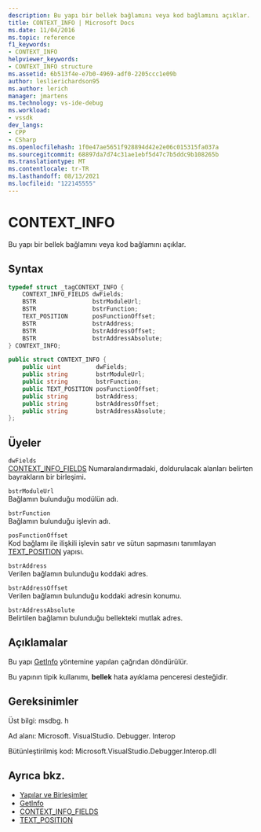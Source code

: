 ```yaml
---
description: Bu yapı bir bellek bağlamını veya kod bağlamını açıklar.
title: CONTEXT_INFO | Microsoft Docs
ms.date: 11/04/2016
ms.topic: reference
f1_keywords:
- CONTEXT_INFO
helpviewer_keywords:
- CONTEXT_INFO structure
ms.assetid: 6b513f4e-e7b0-4969-adf0-2205ccc1e09b
author: leslierichardson95
ms.author: lerich
manager: jmartens
ms.technology: vs-ide-debug
ms.workload:
- vssdk
dev_langs:
- CPP
- CSharp
ms.openlocfilehash: 1f0e47ae5651f928894d42e2e06c015315fa037a
ms.sourcegitcommit: 68897da7d74c31ae1ebf5d47c7b5ddc9b108265b
ms.translationtype: MT
ms.contentlocale: tr-TR
ms.lasthandoff: 08/13/2021
ms.locfileid: "122145555"
---
```

# <a name="context_info"></a>CONTEXT_INFO
Bu yapı bir bellek bağlamını veya kod bağlamını açıklar.

## <a name="syntax"></a>Syntax

```cpp
typedef struct _tagCONTEXT_INFO {
    CONTEXT_INFO_FIELDS dwFields;
    BSTR                bstrModuleUrl;
    BSTR                bstrFunction;
    TEXT_POSITION       posFunctionOffset;
    BSTR                bstrAddress;
    BSTR                bstrAddressOffset;
    BSTR                bstrAddressAbsolute;
} CONTEXT_INFO;
```

```csharp
public struct CONTEXT_INFO {
    public uint          dwFields;
    public string        bstrModuleUrl;
    public string        bstrFunction;
    public TEXT_POSITION posFunctionOffset;
    public string        bstrAddress;
    public string        bstrAddressOffset;
    public string        bstrAddressAbsolute;
};
```

## <a name="members"></a>Üyeler
`dwFields`\
[CONTEXT_INFO_FIELDS](../../../extensibility/debugger/reference/context-info-fields.md) Numaralandırmadaki, doldurulacak alanları belirten bayrakların bir birleşimi<strong>.</strong>

`bstrModuleUrl`\
Bağlamın bulunduğu modülün adı.

`bstrFunction`\
Bağlamın bulunduğu işlevin adı.

`posFunctionOffset`\
Kod bağlamı ile ilişkili işlevin satır ve sütun sapmasını tanımlayan [TEXT_POSITION](../../../extensibility/debugger/reference/text-position.md) yapısı.

`bstrAddress`\
Verilen bağlamın bulunduğu koddaki adres.

`bstrAddressOffset`\
Verilen bağlamın bulunduğu koddaki adresin konumu.

`bstrAddressAbsolute`\
Belirtilen bağlamın bulunduğu bellekteki mutlak adres.

## <a name="remarks"></a>Açıklamalar
Bu yapı [GetInfo](../../../extensibility/debugger/reference/idebugmemorycontext2-getinfo.md) yöntemine yapılan çağrıdan döndürülür.

Bu yapının tipik kullanımı, **bellek** hata ayıklama penceresi desteğidir.

## <a name="requirements"></a>Gereksinimler
Üst bilgi: msdbg. h

Ad alanı: Microsoft. VisualStudio. Debugger. Interop

Bütünleştirilmiş kod: Microsoft.VisualStudio.Debugger.Interop.dll

## <a name="see-also"></a>Ayrıca bkz.
- [Yapılar ve Birleşimler](../../../extensibility/debugger/reference/structures-and-unions.md)
- [GetInfo](../../../extensibility/debugger/reference/idebugmemorycontext2-getinfo.md)
- [CONTEXT_INFO_FIELDS](../../../extensibility/debugger/reference/context-info-fields.md)
- [TEXT_POSITION](../../../extensibility/debugger/reference/text-position.md)
